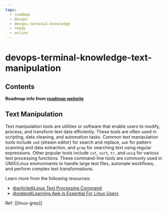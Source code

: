 ```yaml
---
tags:
  - roadmap
  - devops
  - devops-terminal-knowledge
  - ready
  - online
---
```


# devops-terminal-knowledge-text-manipulation

## Contents

__Roadmap info from [roadmap website](https://roadmap.sh/devops/text-manipulation@cUifrP7v55psTb20IZndf)__

## Text Manipulation

Text manipulation tools are utilities or software that enable users to modify, process, and transform text data efficiently. These tools are often used in scripting, data cleaning, and automation tasks. Common text manipulation tools include `sed` (stream editor) for search and replace, `awk` for pattern scanning and data extraction, and `grep` for searching text using regular expressions. Other popular tools include `cut`, `sort`, `tr`, and `uniq` for various text processing functions. These command-line tools are commonly used in UNIX/Linux environments to handle large text files, automate workflows, and perform complex text transformations.

Learn more from the following resources:

* [@article@Linux Text Processing Command](https://earthly.dev/blog/linux-text-processing-commands/)
* [@video@Learning Awk Is Essential For Linux Users](https://www.youtube.com/watch?v=9YOZmI-zWok)

Ref: [[linux-grep]]
